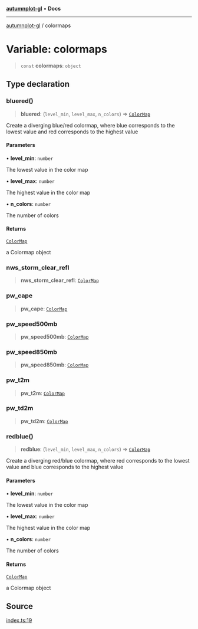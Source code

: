 [**autumnplot-gl**](../index.md) • **Docs**

***

[autumnplot-gl](../globals.md) / colormaps

# Variable: colormaps

> `const` **colormaps**: `object`

## Type declaration

### bluered()

> **bluered**: (`level_min`, `level_max`, `n_colors`) => [`ColorMap`](../classes/ColorMap.md)

Create a diverging blue/red colormap, where blue corresponds to the lowest value and red corresponds to the highest value

#### Parameters

• **level\_min**: `number`

The lowest value in the color map

• **level\_max**: `number`

The highest value in the color map

• **n\_colors**: `number`

The number of colors

#### Returns

[`ColorMap`](../classes/ColorMap.md)

a Colormap object

### nws\_storm\_clear\_refl

> **nws\_storm\_clear\_refl**: [`ColorMap`](../classes/ColorMap.md)

### pw\_cape

> **pw\_cape**: [`ColorMap`](../classes/ColorMap.md)

### pw\_speed500mb

> **pw\_speed500mb**: [`ColorMap`](../classes/ColorMap.md)

### pw\_speed850mb

> **pw\_speed850mb**: [`ColorMap`](../classes/ColorMap.md)

### pw\_t2m

> **pw\_t2m**: [`ColorMap`](../classes/ColorMap.md)

### pw\_td2m

> **pw\_td2m**: [`ColorMap`](../classes/ColorMap.md)

### redblue()

> **redblue**: (`level_min`, `level_max`, `n_colors`) => [`ColorMap`](../classes/ColorMap.md)

Create a diverging red/blue colormap, where red corresponds to the lowest value and blue corresponds to the highest value

#### Parameters

• **level\_min**: `number`

The lowest value in the color map

• **level\_max**: `number`

The highest value in the color map

• **n\_colors**: `number`

The number of colors

#### Returns

[`ColorMap`](../classes/ColorMap.md)

a Colormap object

## Source

[index.ts:19](https://github.com/tsupinie/autumnplot-gl/blob/7275cfd3c408281ebdf9877f1a2a5b354d6cd87f/src/index.ts#L19)
